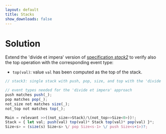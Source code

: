 ```yaml
---
layout: default
title: Stacks
show_downloads: false
---
```

# Solution

Extend the 'divide et impera' version of [specification *stack2*](lifo#divide-et-impera-approach) to verify also the top operation with the corresponding event type:

* `top(val)`: value `val` has been computed as the top of the stack.

```js
// stack3: single stack with push, pop, size, and top with the 'divide et impera' approach

// event types needed for the 'divide et impera' approach 
push matches push(_); 
pop matches pop(_); 
not_size not matches size(_);
not_top not matches top(_);

Main = relevant >>((not_size>>Stack)/\(not_top>>Size<0>))!;
Stack = { let val; push(val) top(val)* Stack top(val)* pop(val) }*;
Size<s> = (size(s) Size<s> \/ pop Size<s-1> \/ push Size<s+1>)?;
```
